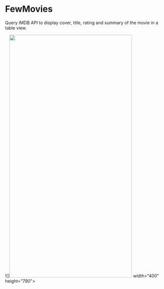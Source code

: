# FewMovies
Query IMDB API to display cover, title, rating and summary of the movie in a table view.

![]<img src="https://user-images.githubusercontent.com/2077000/172561382-beb69df0-bd56-4caf-85e0-1e177e194e36.gif" width="400" height="790">
width="400" height="790">
